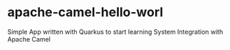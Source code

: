 # apache-camel-hello-worl
Simple App written with Quarkus to start learning System Integration with Apache Camel
